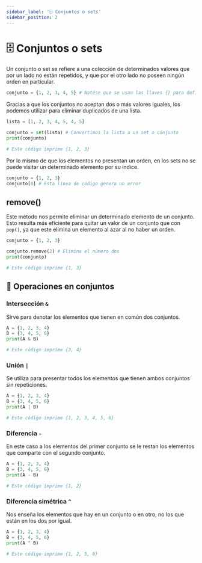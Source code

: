 ```yaml
---
sidebar_label: '🗄️ Conjuntos o sets'
sidebar_position: 2
---
```


# 🗄️ Conjuntos o sets

Un conjunto o set se refiere a una colección de determinados valores que por un lado no están repetidos, y que por el otro lado no poseen ningún orden en particular.

```python title="Ejemplo de cómo definir un conjunto"
conjunto = {1, 2, 3, 4, 5} # Notése que se usan las llaves {} para definir un conjunto.
```

Gracias a que los conjuntos no aceptan dos o más valores iguales, los podemos utilizar para eliminar duplicados de una lista.

```python title="Ejemplo de cómo eliminar duplicados de una lista"
lista = [1, 2, 3, 4, 5, 4, 5]

conjunto = set(lista) # Convertimos la lista a un set o conjunto
print(conjunto)

# Este código imprime {1, 2, 3}
```

Por lo mismo de que los elementos no presentan un orden, en los sets no se puede visitar un determinado elemento por su índice.

```python title="¿Indexing en conjuntos?"
conjunto = {1, 2, 3}
conjunto[0] # Esta linea de código genera un error
```

## remove()

Este método nos permite eliminar un determinado elemento de un conjunto. Esto resulta más eficiente para quitar un valor de un conjunto que con `pop()`, ya que este elimina un elemento al azar al no haber un orden.

```python title="Ejemplo de remove()"
conjunto = {1, 2, 3}

conjunto.remove(2) # Elimina el número dos
print(conjunto)

# Este código imprime {1, 3}
```

## 🧮 Operaciones en conjuntos

### Intersección `&`

Sirve para denotar los elementos que tienen en común dos conjuntos.

```python title="Ejemplo de la intersección en un set"
A = {1, 2, 3, 4}
B = {3, 4, 5, 6}
print(A & B)

# Este código imprime {3, 4}
```

### Unión `|`

Se utiliza para presentar todos los elementos que tienen ambos conjuntos sin repeticiones.

```python title="Ejemplo de la unión en un set"
A = {1, 2, 3, 4}
B = {3, 4, 5, 6}
print(A | B)

# Este código imprime {1, 2, 3, 4, 5, 6}
```

### Diferencia `-`

En este caso a los elementos del primer conjunto se le restan los elementos que comparte con el segundo conjunto.

```python title="Ejemplo de la diferencia en un set"
A = {1, 2, 3, 4}
B = {3, 4, 5, 6}
print(A - B)

# Este código imprime {1, 2}
```

### Diferencia simétrica `^`

Nos enseña los elementos que hay en un conjunto o en otro, no los que están en los dos por igual.

```python title="Ejemplo de la diferencia simétrica en un set"
A = {1, 2, 3, 4}
B = {3, 4, 5, 6}
print(A ^ B)

# Este código imprime {1, 2, 5, 6}
```
